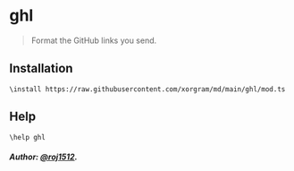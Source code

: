 # ghl

> Format the GitHub links you send.

## Installation

```text
\install https://raw.githubusercontent.com/xorgram/md/main/ghl/mod.ts
```

## Help

```text
\help ghl
```

##### Author: [@roj1512](https://github.com/roj1512).
